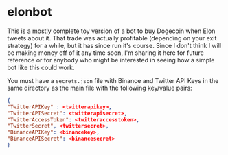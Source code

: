 # elonbot
This is a mostly complete toy version of a bot to buy Dogecoin when Elon tweets about it.  That trade was actually profitable (depending on your exit strategy) for a while, but it has since run it's course.  Since I don't think I will be making money off of it any time soon, I'm sharing it here for future reference or for anybody who might be interested in seeing how a simple bot like this could work.

You must have a `secrets.json` file with Binance and Twitter API Keys in the same directory as the main file with the following key/value pairs:

```json
{
"TwitterAPIKey" : <twitterapikey>,
"TwitterAPISecret": <twitterapisecret>,
"TwitterAccessToken": <twitteraccesstoken>,
"TwitterSecret", <twittersecret>,
"BinanceAPIKey": <binancekey>,
"BinanceAPISecret": <binancesecret>
}
```
